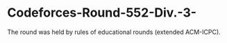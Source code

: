 # Codeforces-Round-552-Div.-3-
The round was held by rules of educational rounds (extended ACM-ICPC). 
